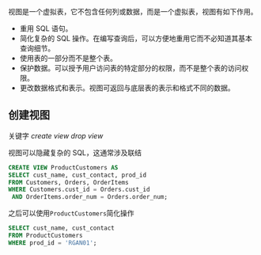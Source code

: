 视图是一个虚拟表，它不包含任何列或数据，而是一个虚拟表，视图有如下作用。

* 重用 SQL 语句。
* 简化复杂的 SQL 操作。在编写查询后，可以方便地重用它而不必知道其基本查询细节。
* 使用表的一部分而不是整个表。
* 保护数据。可以授予用户访问表的特定部分的权限，而不是整个表的访问权限。
* 更改数据格式和表示。视图可返回与底层表的表示和格式不同的数据。

## 创建视图

关键字 *create view*        *drop view*

视图可以隐藏复杂的 SQL，这通常涉及联结

```sql
CREATE VIEW ProductCustomers AS
SELECT cust_name, cust_contact, prod_id
FROM Customers, Orders, OrderItems
WHERE Customers.cust_id = Orders.cust_id
 AND OrderItems.order_num = Orders.order_num;
```

之后可以使用`ProductCustomers`简化操作

```sql
SELECT cust_name, cust_contact
FROM ProductCustomers
WHERE prod_id = 'RGAN01';
```